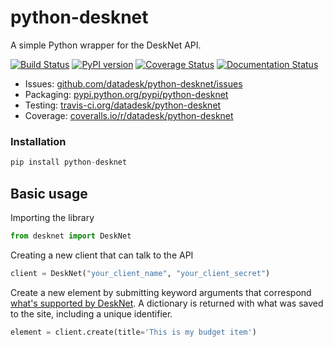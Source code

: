 # python-desknet

A simple Python wrapper for the DeskNet API.

[![Build Status](https://travis-ci.org/datadesk/python-desknet.png?branch=master)](https://travis-ci.org/datadesk/python-desknet)
[![PyPI version](https://badge.fury.io/py/python-desknet.png)](http://badge.fury.io/py/python-desknet)
[![Coverage Status](https://coveralls.io/repos/datadesk/python-desknet/badge.png?branch=master)](https://coveralls.io/r/datadesk/python-desknet?branch=master)
[![Documentation Status](https://readthedocs.org/projects/django-postgres-copy/badge/?version=latest)](https://django-postgres-copy.californiacivicdata.org/)

* Issues: [github.com/datadesk/python-desknet/issues](https://github.com/datadesk/python-desknet/issues)
* Packaging: [pypi.python.org/pypi/python-desknet](https://pypi.python.org/pypi/python-desknet)
* Testing: [travis-ci.org/datadesk/python-desknet](https://travis-ci.org/datadesk/python-desknet)
* Coverage: [coveralls.io/r/datadesk/python-desknet](https://coveralls.io/r/datadesk/python-desknet)

### Installation

```python
pip install python-desknet
```

## Basic usage

Importing the library

```python
from desknet import DeskNet
```

Creating a new client that can talk to the API

```python
client = DeskNet("your_client_name", "your_client_secret")
```

Create a new element by submitting keyword arguments that correspond [what's supported by DeskNet](http://api.desk-net.com/#api-Element-CreateElement). A dictionary is returned with what was saved to the site, including a unique identifier.

```python
element = client.create(title='This is my budget item')
```
